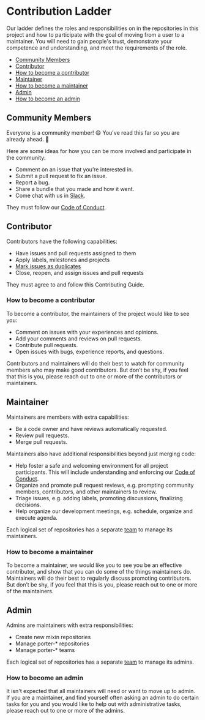 # Contribution Ladder

Our ladder defines the roles and responsibilities on in the repositories in this
project and how to participate with the goal of moving from a user to a
maintainer. You will need to gain people's trust, demonstrate your competence
and understanding, and meet the requirements of the role.

* [Community Members](#community-members)
* [Contributor](#contributor)
* [How to become a contributor](#how-to-become-a-contributor)
* [Maintainer](#maintainer)
* [How to become a maintainer](#how-to-become-a-maintainer)
* [Admin](#admin)
* [How to become an admin](#admin)


## Community Members

Everyone is a community member! 😄 You've read this far so you are already ahead. 💯

Here are some ideas for how you can be more involved and participate in the community:

* Comment on an issue that you’re interested in.
* Submit a pull request to fix an issue.
* Report a bug.
* Share a bundle that you made and how it went.
* Come chat with us in [Slack][slack].

They must follow our [Code of Conduct][conduct].

## Contributor

Contributors have the following capabilities:

* Have issues and pull requests assigned to them
* Apply labels, milestones and projects
* [Mark issues as duplicates](https://help.github.com/en/articles/about-duplicate-issues-and-pull-requests) 
* Close, reopen, and assign issues and pull requests

They must agree to and follow this Contributing Guide.

### How to become a contributor

To become a contributor, the maintainers of the project would like to see you:

* Comment on issues with your experiences and opinions.
* Add your comments and reviews on pull requests.
* Contribute pull requests.
* Open issues with bugs, experience reports, and questions.

Contributors and maintainers will do their best to watch for community members
who may make good contributors. But don’t be shy, if you feel that this is you,
please reach out to one or more of the contributors or maintainers.

[contributors]: https://github.com/orgs/cnabio/teams/cnab-contributors

## Maintainer

Maintainers are members with extra capabilities: 

* Be a code owner and have reviews automatically requested.
* Review pull requests.
* Merge pull requests.

Maintainers also have additional responsibilities beyond just merging code:

* Help foster a safe and welcoming environment for all project participants. 
  This will include understanding and enforcing our [Code of Conduct][conduct].
* Organize and promote pull request reviews, e.g. prompting community members, 
  contributors, and other maintainers to review.
* Triage issues, e.g. adding labels, promoting discussions, finalizing decisions.
* Help organize our development meetings, e.g. schedule, organize and 
  execute agenda.

Each logical set of repositories has a separate [team](https://github.com/orgs/cnabio/teams)
to manage its maintainers.

### How to become a maintainer
    
To become a maintainer, we would like you to see you be an effective
contributor, and show that you can do some of the things maintainers do.
Maintainers will do their best to regularly discuss promoting contributors. But
don’t be shy, if you feel that this is you, please reach out to one or more of
the maintainers.
    
## Admin

Admins are maintainers with extra responsibilities:

* Create new mixin repositories
* Manage porter-* repositories
* Manage porter-* teams

Each logical set of repositories has a separate [team](https://github.com/orgs/cnabio/teams)
to manage its admins.

### How to become an admin

It isn't expected that all maintainers will need or want to move up to admin. If
you are a maintainer, and find yourself often asking an admin to do certain
tasks for you and you would like to help out with administrative tasks, please
reach out to one or more of the admins.

[conduct]: https://opensource.microsoft.com/codeofconduct/
[slack]: https://cnab.io/community-meetings/#communications